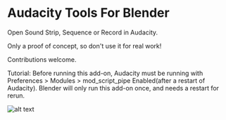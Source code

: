 # Audacity Tools For Blender
Open Sound Strip, Sequence or Record in Audacity. 

Only a proof of concept, so don't use it for real work! 

Contributions welcome.

Tutorial:
Before running this add-on, Audacity must be running with Preferences > Modules > mod_script_pipe Enabled(after a restart of Audacity). 
Blender will only run this add-on once, and needs a restart for rerun.

![alt text](https://github.com/tin2tin/audacity_tools_for_blender/blob/main/audacity2.gif)
